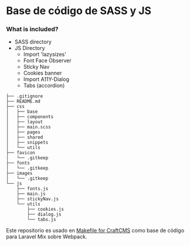 # Base de código de SASS y JS

### What is included?

* SASS directory
* JS Directory
  * Import 'lazysizes'
  * Font Face Observer
  * Sticky Nav
  * Cookies banner
  * Import A11Y-Dialog
  * Tabs (accordion)

```
├── .gitignore
├── README.md
├── css
│   ├── base
│   ├── components
│   ├── layout
│   ├── main.scss
│   ├── pages
│   ├── shared
│   ├── snippets
│   └── utils
├── favicon
│   └── .gitkeep
├── fonts
│   └── .gitkeep
├── images
│   └── .gitkeep
└── js
    ├── fonts.js
    ├── main.js
    ├── stickyNav.js
    └── utils
        ├── cookies.js
        ├── dialog.js
        └── tabs.js
```
Este repositorio es usado en [Makefile for CraftCMS](https://github.com/anuarhdz/makefile) como base de código para Laravel Mix sobre Webpack. 